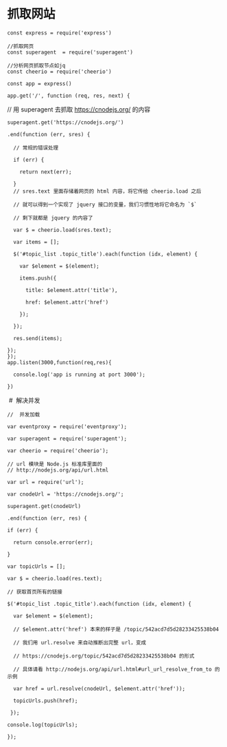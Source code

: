 # 抓取网站
    const express = require('express')

    //抓取网页
    const superagent  = require('superagent')

    //分析网页抓取节点如jq
    const cheerio = require('cheerio')

    const app = express()

    app.get('/', function (req, res, next) {

  // 用 superagent 去抓取 https://cnodejs.org/ 的内容
  
    superagent.get('https://cnodejs.org/')
  
    .end(function (err, sres) {
    
      // 常规的错误处理
      
      if (err) {
      
        return next(err);
	
      }
      // sres.text 里面存储着网页的 html 内容，将它传给 cheerio.load 之后
      
      // 就可以得到一个实现了 jquery 接口的变量，我们习惯性地将它命名为 `$`
      
      // 剩下就都是 jquery 的内容了
      
      var $ = cheerio.load(sres.text);
      
      var items = [];
      
      $('#topic_list .topic_title').each(function (idx, element) {
      
        var $element = $(element);
	
        items.push({
	
          title: $element.attr('title'),
	  
          href: $element.attr('href')
	  
        });
	
      });

      res.send(items);
      
    });
    });
    app.listen(3000,function(req,res){

	  console.log('app is running at port 3000');
	 
    })
   
  #  解决并发
  
    //  并发加载
  
    var eventproxy = require('eventproxy');
 
    var superagent = require('superagent');
 
    var cheerio = require('cheerio');
 
    // url 模块是 Node.js 标准库里面的
    // http://nodejs.org/api/url.html

    var url = require('url');

    var cnodeUrl = 'https://cnodejs.org/';

    superagent.get(cnodeUrl)
  
    .end(function (err, res) {
  
    if (err) {
    
      return console.error(err);
      
    }
    
    var topicUrls = [];
    
    var $ = cheerio.load(res.text);
    
    // 获取首页所有的链接
    
    $('#topic_list .topic_title').each(function (idx, element) {
    
      var $element = $(element);
      
      // $element.attr('href') 本来的样子是 /topic/542acd7d5d28233425538b04
      
      // 我们用 url.resolve 来自动推断出完整 url，变成
      
      // https://cnodejs.org/topic/542acd7d5d28233425538b04 的形式
      
      // 具体请看 http://nodejs.org/api/url.html#url_url_resolve_from_to 的示例
      
      var href = url.resolve(cnodeUrl, $element.attr('href'));
      
      topicUrls.push(href);
      
     });

    console.log(topicUrls);
    
    });
